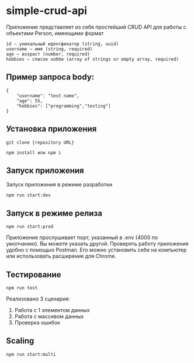 # simple-crud-api

Приложение представляет из себя простейший CRUD API для работы с объектами Person, имеющими формат

```
id — уникальный идентфикатор (string, uuid)
username — имя (string, required)
age — возраст (number, required)
hobbies — список хобби (array of strings or empty array, required)
```
## Пример запроса body:
```
{
    "username": "test name",
    "age": 55,
    "hobbies": ["programming","testing"]
}
```

## Установка приложения

```
git clone {repository URL}
```

```
npm install или npm i
```

## Запуск приложения

Запуск приложения в режиме разработки

```
npm run start:dev
```
## Запуск в режиме релиза

```
npm run start:prod
```
Приложение прослушивает порт, указанный в .env (4000 по умолчанию). Вы можете указать другой. 
Проверять работу приложения удобно с помощью Postman. Его можно установить себе на компьютер или использовать расширение для Chrome.

## Тестирование
```
npm run test
```

Реализовано 3 сценария: 
1. Работа с 1 элементом данных
2. Работа с массивом данных
3. Проверка ошибок

## Scaling
```
npm run start:multi
```
